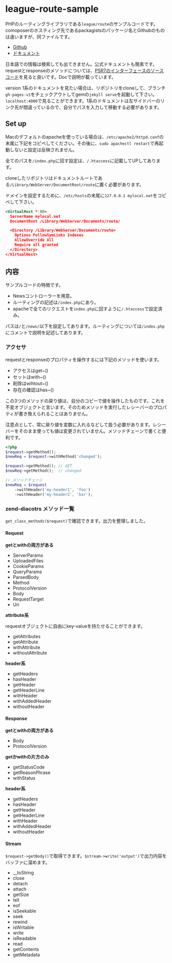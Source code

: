 # league-route-sample

PHPのルーティングライブラリである`league/route`のサンプルコードです。comoposerのホスティング先であるpackagistsのパッケージ名とGithubのものは違いますが、同ファイルです。

* [Github](https://github.com/thephpleague/route)
* [ドキュメント](http://route.thephpleague.com/)

日本語での情報は検索しても出てきません。公式ドキュメントも簡素です。requestとresponseのメソッドについては、[PSR7のインターフェースのソースコード](https://github.com/php-fig/http-message)を見ると良いです。Docで説明が載っています。

version 1系のドキュメントを見たい場合は、リポジトリをcloneして、ブランチ`gh-pages-v1`をチェックアウトしてgemの`jekyll serve`を起動して下さい。`localhost:4000`で見ることができます。1系のドキュメントは左サイドバーのリンク先が間違っているので、自分でパスを入力して移動する必要があります。

## Set up

Macのデフォルトのapacheを使っている場合は、`/etc/apache2/httpd.conf`の末尾に下記をコピペしてください。その後に、`sudo apachectl restart`で再起動しないと設定は反映されません。

全てのパスを`/index.php`に回す設定は、`/.htaccess`に記載してUPしてあります。

cloneしたリポジトリはドキュメントルートである`/Library/WebServer/DocumentRoot/route`に置く必要があります。

ドメインを設定するために、`/etc/hosts`の末尾に`127.0.0.1	mylocal.net`をコピペして下さい。

```xml
<VirtualHost *:80>
  ServerName mylocal.net
  DocumentRoot /Library/WebServer/Documents/route/

  <Directory /Library/WebServer/Documents/route>
    Options FollowSymLinks Indexes
    AllowOverride All
    Require all granted
  </Directory>
</VirtualHost>
```


## 内容

サンプルコードの特徴です。

* Newsコントローラーを用意。
* ルーティングの記述は`/index.php`にあり。
* apacheで全てのリクエストを`index.php`に回すように`/.htaccess`で設定済み。

パスは`/`と`/news/`以下を設定してあります。ルーティングについては`/index.php`にコメントで説明を記述してあります。

### アクセサ

requestとresponseのプロパティを操作するには下記のメソッドを使います。

* アクセスはget~()
* セットはwith~()
* 削除はwihtout~()
* 存在の確認はhas~()

この3つのメソッドの戻り値は、自分のコピーで値を操作したものです。これを不変オブジェクトと言います。そのためメソッドを実行したレシーバーのプロパティが書き換えられることはありません。

注意点として、常に戻り値を変数に入れるなどして扱う必要があります。レシーバーをそのまま使っても値は変更されていません。メソッドチェーンで書くと便利です。

```php
<?php
$request->getMethod();
$newReq = $request->withMethod('changed');

$request->getMethod(); // GET
$newReq->getMethod();  // changed

// メソッドチェーン
$newReq = $request
    ->withHeader('my-header1', 'foo')
    ->withHeader('my-header2', 'bar');
```

### zend-diacotrs メソッド一覧

`get_class_methods($request)`で確認できます。出力を整理しました。

#### Request

**getとwithの両方がある**

* ServerParams
* UploadedFiles
* CookieParams
* QueryParams
* ParsedBody
* Method
* ProtocolVersion
* Body
* RequestTarget
* Uri

**attribute系**

requestオブジェクトに自由にkey-valueを持たせることができます。

* getAttributes
* getAttribute
* withAttribute
* withoutAttribute

**header系**

* getHeaders
* hasHeader
* getHeader
* getHeaderLine
* withHeader
* withAddedHeader
* withoutHeader

#### Response

**getとwithの両方がある**

* Body
* ProtocolVersion

**getかwithの片方のみ**

* getStatusCode
* getReasonPhrase
* withStatus

**header系**

* getHeaders
* hasHeader
* getHeader
* getHeaderLine
* withHeader
* withAddedHeader
* withoutHeader

#### Stream

`$request->getBody()`で取得できます。`$stream->write('output')`で出力内容をバッファに溜めます。

* __toString
* close
* detach
* attach
* getSize
* tell
* eof
* isSeekable
* seek
* rewind
* isWritable
* write
* isReadable
* read
* getContents
* getMetadata

